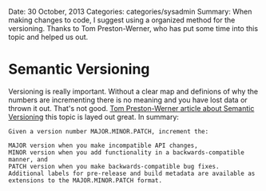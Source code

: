 Date: 30 October, 2013
Categories: categories/sysadmin
Summary: When making changes to code, I suggest using a organized method for the versioning. Thanks to Tom Preston-Werner, who has put some time into this topic and helped us out.

# Semantic Versioning

Versioning is really important. Without a clear map and definions of why the numbers are incrementing there is no meaning and you have lost data or thrown it out. That's not good. [Tom Preston-Werner article about Semantic Versioning](http://semver.org/) this topic is layed out great. In summary:

    Given a version number MAJOR.MINOR.PATCH, increment the:

    MAJOR version when you make incompatible API changes,
    MINOR version when you add functionality in a backwards-compatible manner, and
    PATCH version when you make backwards-compatible bug fixes.
    Additional labels for pre-release and build metadata are available as extensions to the MAJOR.MINOR.PATCH format.